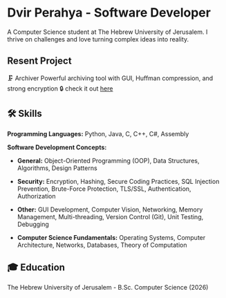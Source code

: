 # Dvir Perahya - Software Developer 

A Computer Science student at The Hebrew University of Jerusalem. I thrive on challenges and love turning complex ideas into reality.


## Resent Project
🗜️ Archiver Powerful archiving tool with GUI, Huffman compression, and strong encryption 🔒 check it out 
[here](https://github.com/DHvaicrker/Compressor)


## 🛠️ Skills

**Programming Languages:** Python, Java, C, C++, C#, Assembly

**Software Development Concepts:**

* **General:** Object-Oriented Programming (OOP), Data Structures, Algorithms, Design Patterns
* **Security:**  Encryption, Hashing, Secure Coding Practices, SQL Injection Prevention, Brute-Force Protection, TLS/SSL, Authentication, Authorization
* **Other:**  GUI Development, Computer Vision, Networking, Memory Management, Multi-threading, Version Control (Git), Unit Testing, Debugging

* **Computer Science Fundamentals:**  Operating Systems, Computer Architecture, Networks, Databases, Theory of Computation

## 🎓 Education

The Hebrew University of Jerusalem - B.Sc. Computer Science (2026)
